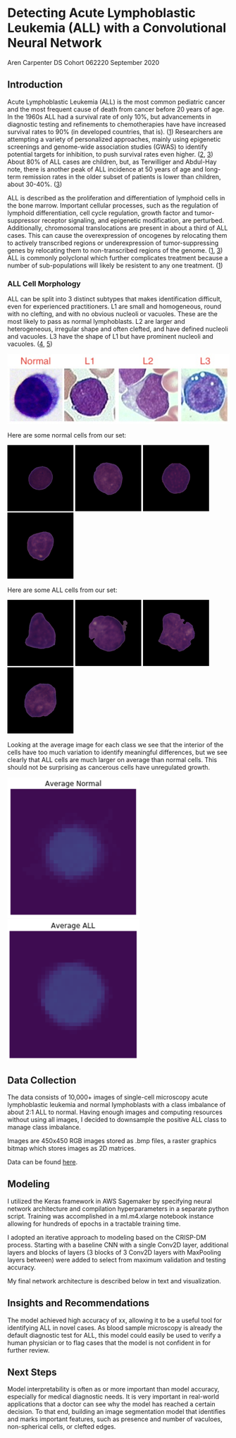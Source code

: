 # Detecting Acute Lymphoblastic Leukemia (ALL) with a Convolutional Neural Network

Aren Carpenter 
DS Cohort 062220
September 2020

## Introduction

Acute Lymphoblastic Leukemia (ALL) is the most common pediatric cancer and the most frequent cause of death from cancer before 20 years of age. In the 1960s ALL had a survival rate of only 10%, but advancements in diagnostic testing and refinements to chemotherapies have have increased survival rates to 90% (in developed countries, that is). ([1](https://www.nejm.org/doi/full/10.1056/NEJMra1400972)) Researchers are attempting a variety of personalized approaches, mainly using epigenetic screenings and genome-wide association studies (GWAS) to identify potential targets for inhibition, to push survival rates even higher. ([2](https://www.ncbi.nlm.nih.gov/pmc/articles/PMC4567699/), [3](https://www.nature.com/articles/bcj201753)) About 80% of ALL cases are children, but, as Terwilliger and Abdul-Hay note, there is another peak of ALL incidence at 50 years of age and long-term remission rates in the older subset of patients is lower than children, about 30-40%. ([3](https://www.nature.com/articles/bcj201753))

ALL is described as the proliferation and differentiation of lymphoid cells in the bone marrow. Important cellular processes, such as the regulation of lymphoid differentiation, cell cycle regulation, growth factor and tumor-suppressor receptor signaling, and epigenetic modification, are perturbed. Additionally, chromosomal translocations are present in about a third of ALL cases. This can cause the overexpression of  oncogenes by relocating them to actively transcribed regions or underexpression of tumor-suppressing genes by relocating them to non-transcribed regions of the genome. ([1](https://www.nejm.org/doi/full/10.1056/NEJMra1400972), [3](https://www.nature.com/articles/bcj201753)) ALL is commonly polyclonal which further complicates treatment because a number of sub-populations will likely be resistent to any one treatment. ([1](https://www.nejm.org/doi/full/10.1056/NEJMra1400972))

### ALL Cell Morphology

ALL can be split into 3 distinct subtypes that makes identification difficult, even for experienced practitioners. L1 are small and homogeneous, round with no clefting, and with no obvious nucleoli or vacuoles. These are the most likely to pass as normal lymphoblasts. L2 are larger and heterogeneous, irregular shape and often clefted, and have defined nucleoli and vacuoles. L3 have the shape of L1 but have prominent nucleoli and vacuoles. ([4](https://www.ncbi.nlm.nih.gov/pmc/articles/PMC4335145/), [5](http://piurilabs.di.unimi.it/Papers/cimsa_2005.pdf))

![](Images/FAB.jpeg)

Here are some normal cells from our set:

<p float="left">
  <img src="Images/normal_1.bmp" width="150" />
  <img src="Images/normal_2.bmp" width="150" /> 
  <img src="Images/normal_3.bmp" width="150" />
  <img src="Images/normal_4.bmp" width="150" />
</p>

Here are some ALL cells from our set:
<p float="left">
  <img src="Images/all_1.bmp" width="150" />
  <img src="Images/all_2.bmp" width="150" /> 
  <img src="Images/all_3.bmp" width="150" />
  <img src="Images/all_4.bmp" width="150" />
</p>

Looking at the average image for each class we see that the interior of the cells have too much variation to identify meaningful differences, but we see clearly that ALL cells are much larger on average than normal cells. This should not be surprising as cancerous cells have unregulated growth. 

<p float="left">
  <img src="Images/Average_Normal.png" width="300" />
  <img src="Images/Average_ALL.png" width="300" /> 
</p>

## Data Collection

The data consists of 10,000+ images of single-cell microscopy acute lymphoblastic leukemia and normal lymphoblasts with a class imbalance of about 2:1 ALL to normal. Having enough images and computing resources without using all images, I decided to downsample the positive ALL class to manage class imbalance. 

Images are 450x450 RGB images stored as .bmp files, a raster graphics bitmap which stores images as 2D matrices.

Data can be found [here](https://wiki.cancerimagingarchive.net/display/Public/C_NMC_2019+Dataset%3A+ALL+Challenge+dataset+of+ISBI+2019#4dc5f53338634b35a3500cbed18472e0).


## Modeling

I utilized the Keras framework in AWS Sagemaker by specifying neural network architecture and compilation hyperparameters in a separate python script. Training was accomplished in a ml.m4.xlarge notebook instance allowing for hundreds of epochs in a tractable training time. 

I adopted an iterative approach to modeling based on the CRISP-DM process. Starting with a baseline CNN with a single Conv2D layer, additional layers and blocks of layers (3 blocks of 3 Conv2D layers with MaxPooling layers between) were added to select from maximum validation and testing accuracy. 

My final network architecture is described below in text and visualization. 

## Insights and Recommendations

The model achieved high accuracy of xx, allowing it to be a useful tool for identifying ALL in novel cases. As blood sample microscopy is already the default diagnostic test for ALL, this model could easily be used to verify a human physician or to flag cases that the model is not confident in for further review. 

## Next Steps

Model interpretability is often as or more important than model accuracy, especially for medical diagnostic needs. It is very important in real-world applications that a doctor can see why the model has reached a certain decision. To that end, building an image segmentation model that identifies and marks important features, such as presence and number of vaculoes, non-spherical cells, or clefted edges.
